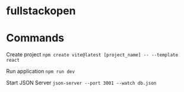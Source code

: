 # fullstackopen

# Commands

Create project
`npm create vite@latest [project_name] -- --template react`

Run application
`npm run dev`

Start JSON Server
`json-server --port 3001 --watch db.json`